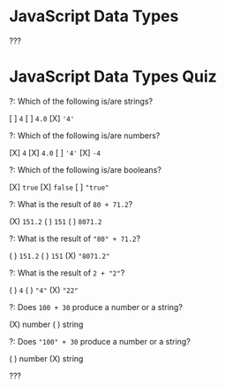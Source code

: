 # JavaScript Data Types

???

# JavaScript Data Types Quiz

?: Which of the following is/are strings?

[ ] `4`
[ ] `4.0`
[X] `'4'`

?: Which of the following is/are numbers?

[X] `4`
[X] `4.0`
[ ] `'4'`
[X] `-4`

?: Which of the following is/are booleans?

[X] `true`
[X] `false`
[ ] `"true"`

?: What is the result of `80 + 71.2`?

(X) `151.2`
( ) `151`
( ) `8071.2`

?: What is the result of `"80" + 71.2`?

( ) `151.2`
( ) `151`
(X) `"8071.2"`

?: What is the result of `2 + "2"`?

( ) `4`
( ) `"4"`
(X) `"22"`

?: Does `100 + 30` produce a number or a string?

(X) number
( ) string

?: Does `"100" + 30` produce a number or a string?

( ) number
(X) string

???
